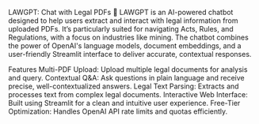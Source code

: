 LAWGPT: Chat with Legal PDFs 🤖
LAWGPT is an AI-powered chatbot designed to help users extract and interact with legal information from uploaded PDFs. It’s particularly suited for navigating Acts, Rules, and Regulations, with a focus on industries like mining. The chatbot combines the power of OpenAI's language models, document embeddings, and a user-friendly Streamlit interface to deliver accurate, contextual responses.

Features
Multi-PDF Upload: Upload multiple legal documents for analysis and query.
Contextual Q&A: Ask questions in plain language and receive precise, well-contextualized answers.
Legal Text Parsing: Extracts and processes text from complex legal documents.
Interactive Web Interface: Built using Streamlit for a clean and intuitive user experience.
Free-Tier Optimization: Handles OpenAI API rate limits and quotas efficiently.

